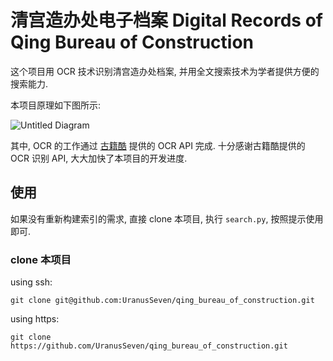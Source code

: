 # 清宫造办处电子档案 Digital Records of Qing Bureau of Construction

这个项目用 OCR 技术识别清宫造办处档案, 并用全文搜索技术为学者提供方便的搜索能力.

本项目原理如下图所示:


![Untitled Diagram](https://user-images.githubusercontent.com/109661872/214812125-2d6d62df-4543-4687-8250-92e0b63d2035.jpg)


其中, OCR 的工作通过 [古籍酷](https://gj.cool/) 提供的 OCR API 完成. 十分感谢古籍酷提供的 OCR 识别 API, 大大加快了本项目的开发进度.


## 使用
如果没有重新构建索引的需求, 直接 clone 本项目, 执行 `search.py`, 按照提示使用即可.

### clone 本项目
using ssh:
```
git clone git@github.com:UranusSeven/qing_bureau_of_construction.git
```

using https:
```
git clone https://github.com/UranusSeven/qing_bureau_of_construction.git
```
